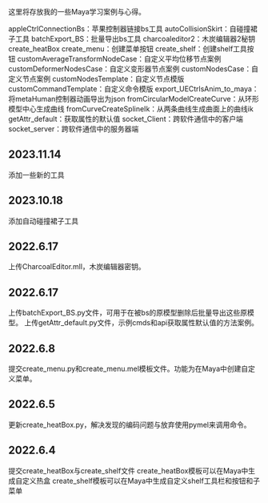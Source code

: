 这里将存放我的一些Maya学习案例与心得。

appleCtrlConnectionBs：苹果控制器链接bs工具
autoCollisionSkirt：自碰撞裙子工具
batchExport_BS：批量导出bs工具
charcoaleditor2：木炭编辑器2秘钥
create_heatBox
create_menu：创建菜单按钮
create_shelf：创建shelf工具按钮
customAverageTransformNodeCase：自定义平均位移节点案例
customDeformerNodesCase：自定义变形器节点案例
customNodesCase：自定义节点案例
customNodesTemplate：自定义节点模版
customCommandTemplate：自定义命令模版
export_UECtrlsAnim_to_maya：将metaHuman控制器动画导出为json
fromCircularModelCreateCurve：从环形模型中心生成曲线
fromCurveCreateSplineIk：从两条曲线生成曲面上的曲线ik
getAttr_default：获取属性的默认值
socket_Client：跨软件通信中的客户端
socket_server：跨软件通信中的服务器端

2023.11.14
--------------------
添加一些新的工具

2023.10.18
--------------------
添加自动碰撞裙子工具

2022.6.17
--------------------
上传CharcoalEditor.mll，木炭编辑器密钥。

2022.6.17
--------------------
上传batchExport_BS.py文件，可用于在被bs的原模型删除后批量导出这些原模型。
上传getAttr_default.py文件，示例cmds和api获取属性默认值的方法案例。

2022.6.8
--------------------
提交create_menu.py和create_menu.mel模板文件。功能为在Maya中创建自定义菜单。

2022.6.5
--------------------
更新create_heatBox.py，解决发现的编码问题与放弃使用pymel来调用命令。

2022.6.4
--------------------
提交create_heatBox与create_shelf文件
create_heatBox模板可以在Maya中生成自定义热盒
create_shelf模板可以在Maya中生成自定义shelf工具栏和按钮和子菜单
